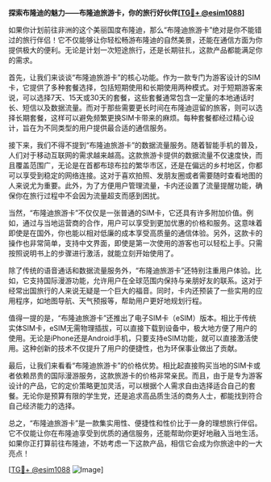 **探索布隆迪的魅力——布隆迪旅游卡，你的旅行好伙伴[[TG💪+ @esim1088](https://t.me/s/esim1088)]**

如果你计划前往非洲的这个美丽国度布隆迪，那么“布隆迪旅游卡”绝对是你不能错过的旅行伴侣！它不仅能够让你轻松畅游布隆迪的自然美景，还能在通信方面为你提供极大的便利。无论是计划一次短途旅行，还是长期驻扎，这款产品都能满足你的需求。

首先，让我们来谈谈“布隆迪旅游卡”的核心功能。作为一款专门为游客设计的SIM卡，它提供了多种套餐选择，包括短期使用和长期使用两种模式。对于短期游客来说，可以选择7天、15天或30天的套餐，这些套餐通常包含一定量的本地通话时长、短信以及数据流量。而对于那些需要更长时间在布隆迪逗留的旅客，则可以选择长期套餐，这样可以避免频繁更换SIM卡带来的麻烦。每种套餐都经过精心设计，旨在为不同类型的用户提供最合适的通信服务。

接下来，我们不得不提到“布隆迪旅游卡”的数据流量服务。随着智能手机的普及，人们对于移动互联网的需求越来越高。这款旅游卡提供的数据流量不仅速度快，而且覆盖范围广，无论是在首都布琼布拉的繁华市区，还是在偏远的乡村地区，你都可以享受到稳定的网络连接。这对于喜欢拍照、发朋友圈或者需要随时查看地图的人来说尤为重要。此外，为了方便用户管理流量，卡内还设置了流量提醒功能，确保你在旅行过程中不会因为流量超支而感到困扰。

当然，“布隆迪旅游卡”不仅仅是一张普通的SIM卡，它还具有许多附加价值。例如，通过与当地运营商的合作，用户可以享受到更加优惠的价格和服务。这意味着即使是在国外，你也能以相对低廉的成本享受高质量的通信体验。另外，这款卡的操作也非常简单，支持中文界面，即使是第一次使用的游客也可以轻松上手。只需按照说明书上的步骤进行激活，就能立刻开始使用了。

除了传统的语音通话和数据流量服务外，“布隆迪旅游卡”还特别注重用户体验。比如，它支持国际漫游功能，允许用户在全球范围内保持与亲朋好友的联系。这对于经常出国旅行的人来说无疑是一个巨大的福音。同时，卡内还预装了一些实用的应用程序，如地图导航、天气预报等，帮助用户更好地规划行程。

值得一提的是，“布隆迪旅游卡”还推出了电子SIM卡（eSIM）版本。相比于传统实体SIM卡，eSIM无需物理插拔，可以直接下载到设备中，极大地方便了用户的使用。无论是iPhone还是Android手机，只要支持eSIM功能，就可以直接激活使用。这种创新的技术不仅提升了用户的便捷性，也为环保事业做出了贡献。

最后，让我们来看看“布隆迪旅游卡”的价格优势。相比起直接购买当地的SIM卡或者依赖昂贵的国际漫游服务，这款旅游卡的价格非常亲民。而且，由于是专为游客设计的产品，它的定价策略更加灵活，可以根据个人需求自由选择适合自己的套餐。无论你是预算有限的学生党，还是追求高品质生活的商务人士，都能找到符合自己经济能力的选择。

总之，“布隆迪旅游卡”是一款集实用性、便捷性和性价比于一身的理想旅行伴侣。它不仅能让你在布隆迪享受到优质的通信服务，还能帮助你更好地融入当地生活。如果你正打算前往布隆迪，不妨考虑一下这款产品，相信它会成为你旅途中的一大亮点！

[[TG💪+ @esim1088](https://t.me/s/esim1088) ![Image](https://i.postimg.cc/4NQfJmqS/Snipaste-2025-05-13-00-14-12.png)]